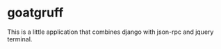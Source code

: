goatgruff
=========

This is a little application that combines django with json-rpc and jquery terminal.


    
    
